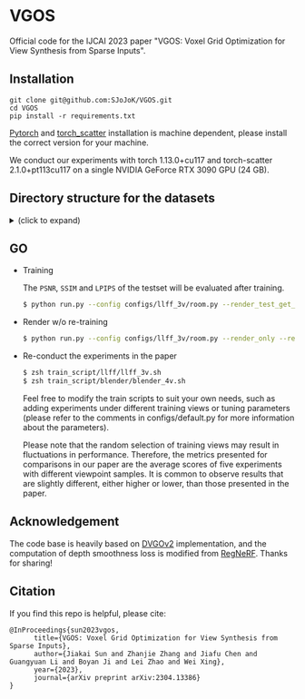 # VGOS

Official code for the IJCAI 2023 paper "VGOS: Voxel Grid Optimization for View Synthesis from Sparse Inputs".

## Installation

```
git clone git@github.com:SJoJoK/VGOS.git
cd VGOS
pip install -r requirements.txt
```

[Pytorch](https://pytorch.org/) and [torch_scatter](https://github.com/rusty1s/pytorch_scatter) installation is machine dependent, please install the correct version for your machine. 

We conduct our experiments with torch 1.13.0+cu117 and torch-scatter 2.1.0+pt113cu117 on a single NVIDIA GeForce RTX 3090 GPU (24 GB).


## Directory structure for the datasets

<details>
  <summary> (click to expand) </summary>
    
    data
    ├── nerf_synthetic     # Link: https://drive.google.com/drive/folders/128yBriW1IG_3NJ5Rp7APSTZsJqdJdfc1
    │   └── [chair|drums|ficus|hotdog|lego|materials|mic|ship]
    │       ├── [train|val|test]
    │       │   └── r_*.png
    │       └── transforms_[train|val|test].json
    │
    └── nerf_llff_data     # Link: https://drive.google.com/drive/folders/14boI-o5hGO9srnWaaogTU5_ji7wkX2S7
        └── [fern|flower|fortress|horns|leaves|orchids|room|trex]
            ├── poses_bounds.npy
            └── [images_2|images_4]

</details>

## GO

- Training

  The `PSNR`, `SSIM` and `LPIPS` of the testset will be evaluated after training.

  ```zsh
  $ python run.py --config configs/llff_3v/room.py --render_test_get_metric
  ```

- Render w/o re-training

  ```zsh
  $ python run.py --config configs/llff_3v/room.py --render_only --render_video
  ```
- Re-conduct the experiments in the paper

  ```zsh
  $ zsh train_script/llff/llff_3v.sh
  $ zsh train_script/blender/blender_4v.sh
  ```

  Feel free to modify the train scripts to suit your own needs, such as adding experiments under different training views or tuning parameters (please refer to the comments in configs/default.py for more information about the parameters).
  
  Please note that the random selection of training views may result in fluctuations in performance. Therefore, the metrics presented for comparisons in our paper are the average scores of five experiments with different viewpoint samples. It is common to observe results that are slightly different, either higher or lower, than those presented in the paper.
## Acknowledgement

The code base is heavily based on [DVGOv2](https://github.com/sunset1995/DirectVoxGO) implementation, and the computation of depth smoothness loss is modified from [RegNeRF](https://github.com/google-research/google-research/tree/master/regnerf). Thanks for sharing!
## Citation 

If you find this repo is helpful, please cite:

```
@InProceedings{sun2023vgos,
      title={VGOS: Voxel Grid Optimization for View Synthesis from Sparse Inputs}, 
      author={Jiakai Sun and Zhanjie Zhang and Jiafu Chen and Guangyuan Li and Boyan Ji and Lei Zhao and Wei Xing},
      year={2023},
      journal={arXiv preprint arXiv:2304.13386}
}
```

